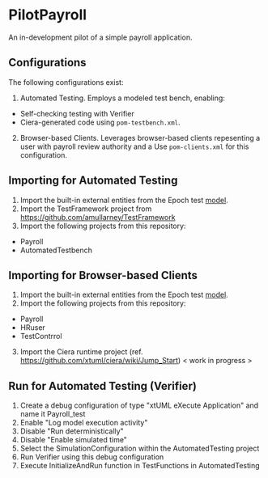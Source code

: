# PilotPayroll

An in-development pilot of a simple payroll application.
## Configurations
The following configurations exist:
1. Automated Testing.  Employs a modeled test bench, enabling:
 - Self-checking testing with Verifier
 - Ciera-generated code using `pom-testbench.xml`.
2. Browser-based Clients.  Leverages browser-based clients repesenting a user with payroll review authority and a  Use `pom-clients.xml` for this configuration.
## Importing for Automated Testing 

1. Import the built-in external entities from the Epoch test [model](https://github.com/xtuml/models/tree/7a9fd1c3fe351b495f348a061fd10bc053991ea0/test/EpochTest).
2. Import the TestFramework project from https://github.com/amullarney/TestFramework
3. Import the following projects from this repository:
- Payroll
- AutomatedTestbench
## Importing for Browser-based Clients
1. Import the built-in external entities from the Epoch test [model](https://github.com/xtuml/models/tree/7a9fd1c3fe351b495f348a061fd10bc053991ea0/test/EpochTest).
2. Import the following projects from this repository:
 - Payroll
 - HRuser
 - TestContrrol
3. Import the Ciera runtime project (ref. https://github.com/xtuml/ciera/wiki/Jump_Start)
  < work in progress >
## Run for Automated Testing (Verifier)
1. Create a debug configuration of type "xtUML eXecute Application" and name it Payroll_test
2. Enable "Log model execution activity"
3. Disable "Run deterministically"
4. Disable "Enable simulated time"
5. Select the SimulationConfiguration within the AutomatedTesting project
6. Run Verifier using this debug configuration
7. Execute InitializeAndRun function in TestFunctions in AutomatedTesting
